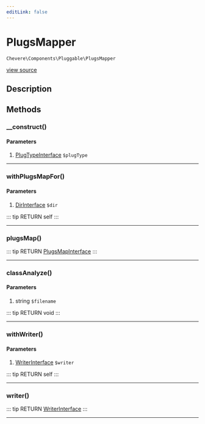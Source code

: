 ```yaml
---
editLink: false
---
```


# PlugsMapper

`Chevere\Components\Pluggable\PlugsMapper`

[view source](https://github.com/chevere/chevere/blob/master/src/Chevere/Components/Pluggable/PlugsMapper.php)

## Description



## Methods

### __construct()

#### Parameters

1. [PlugTypeInterface](../../Interfaces/Pluggable/PlugTypeInterface.md) `$plugType`

---

### withPlugsMapFor()

#### Parameters

1. [DirInterface](../../Interfaces/Filesystem/DirInterface.md) `$dir`

::: tip RETURN
self
:::

---

### plugsMap()

::: tip RETURN
[PlugsMapInterface](../../Interfaces/Pluggable/PlugsMapInterface.md)
:::

---

### classAnalyze()

#### Parameters

1. string `$filename`

::: tip RETURN
void
:::

---

### withWriter()

#### Parameters

1. [WriterInterface](../../Interfaces/Writer/WriterInterface.md) `$writer`

::: tip RETURN
self
:::

---

### writer()

::: tip RETURN
[WriterInterface](../../Interfaces/Writer/WriterInterface.md)
:::

---
